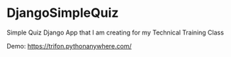 # DjangoSimpleQuiz
Simple Quiz Django App that I am creating for my Technical Training Class

Demo: https://trifon.pythonanywhere.com/
